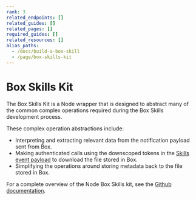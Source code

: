 ```yaml
---
rank: 3
related_endpoints: []
related_guides: []
related_pages: []
required_guides: []
related_resources: []
alias_paths:
  - /docs/build-a-box-skill
  - /page/box-skills-kit
---
```


# Box Skills Kit

The Box Skills Kit is a Node wrapper that is designed to abstract many of the
common complex operations required during the Box Skills development process.

These complex operation abstractions include:

* Interpreting and extracting relevant data from the notification payload sent
from Box.
* Making authenticated calls using the downscoped tokens in the
[Skills event payload](guide://skills/handle/payload) to download the file
stored in Box.
* Simplifying the operations around storing metadata back to the file stored in
Box.

For a complete overview of the Node Box Skills kit, see the
[Github documentation][github-skills-kit].

[github-skills-kit]: https://github.com/box/box-skills-kit-nodejs/tree/master/skills-kit-library
